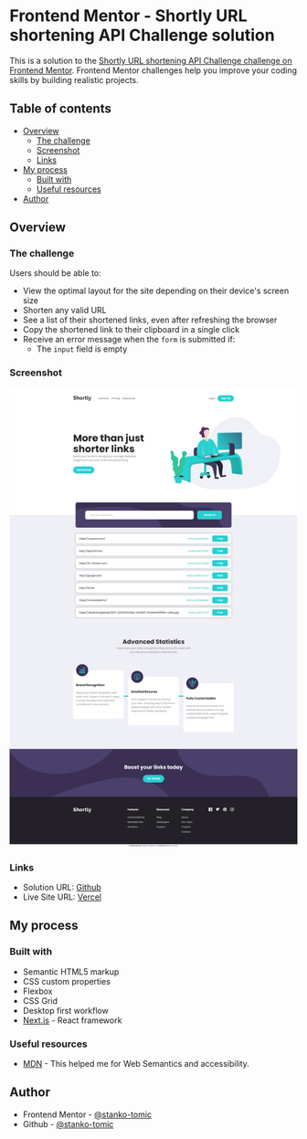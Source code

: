 # Frontend Mentor - Shortly URL shortening API Challenge solution

This is a solution to the [Shortly URL shortening API Challenge challenge on Frontend Mentor](https://www.frontendmentor.io/challenges/url-shortening-api-landing-page-2ce3ob-G). Frontend Mentor challenges help you improve your coding skills by building realistic projects.

## Table of contents

- [Overview](#overview)
  - [The challenge](#the-challenge)
  - [Screenshot](#screenshot)
  - [Links](#links)
- [My process](#my-process)
  - [Built with](#built-with)
  - [Useful resources](#useful-resources)
- [Author](#author)

## Overview

### The challenge

Users should be able to:

- View the optimal layout for the site depending on their device's screen size
- Shorten any valid URL
- See a list of their shortened links, even after refreshing the browser
- Copy the shortened link to their clipboard in a single click
- Receive an error message when the `form` is submitted if:
  - The `input` field is empty

### Screenshot

![](./screenshot.png)

### Links

- Solution URL: [Github](https://github.com/stanko-tomic/frontendmentor-shortly)
- Live Site URL: [Vercel](https://frontendmentor-shortly.vercel.app/)

## My process

### Built with

- Semantic HTML5 markup
- CSS custom properties
- Flexbox
- CSS Grid
- Desktop first workflow
- [Next.js](https://nextjs.org/) - React framework

### Useful resources

- [MDN](https://developer.mozilla.org/en-US/docs/Learn/Accessibility/HTML) - This helped me for Web Semantics and accessibility.

## Author

- Frontend Mentor - [@stanko-tomic](https://www.frontendmentor.io/profile/stanko-tomic)
- Github - [@stanko-tomic](https://github.com/stanko-tomic/)
